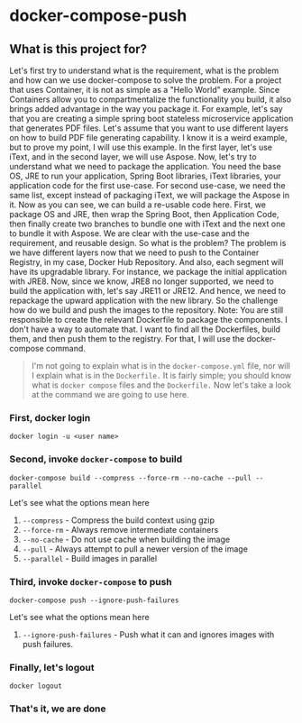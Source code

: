 # docker-compose-push

## What is this project for?
Let's first try to understand what is the requirement, what is the problem and how can we use docker-compose to solve the problem. For a project that uses Container, it is not as simple as a "Hello World" example. Since Containers allow you to compartmentalize the functionality you build, it also brings added advantage in the way you package it. For example, let's say that you are creating a simple spring boot stateless microservice application that generates PDF files. Let's assume that you want to use different layers on how to build PDF file generating capability. I know it is a weird example, but to prove my point, I will use this example. In the first layer, let's use iText, and in the second layer, we will use Aspose. Now, let's try to understand what we need to package the application. You need the base OS, JRE to run your application, Spring Boot libraries, iText libraries, your application code for the first use-case. For second use-case, we need the same list, except instead of packaging iText, we will package the Aspose in it. Now as you can see, we can build a re-usable code here.
First, we package OS and JRE, then wrap the Spring Boot, then Application Code, then finally create two branches to bundle one with iText and the next one to bundle it with Aspose. We are clear with the use-case and the requirement, and reusable design. So what is the problem? The problem is we have different layers now that we need to push to the Container Registry, in my case, Docker Hub Repository. And also, each segment will have its upgradable library. For instance, we package the initial application with JRE8. Now, since we know, JRE8 no longer supported, we need to build the application with, let's say JRE11 or JRE12. And hence, we need to repackage the upward application with the new library. So the challenge how do we build and push the images to the repository. Note: You are still responsible to create the relevant Dockerfile to package the components. I don't have a way to automate that. I want to find all the Dockerfiles, build them, and then push them to the registry. For that, I will use the docker-compose command.

> I'm not going to explain what is in the `docker-compose.yml` file, nor will I explain what is in the `Dockerfile.` It is fairly simple; you should know what is `docker compose` files and the `Dockerfile.` Now let's take a look at the command we are going to use here.

### First, docker login
```
docker login -u <user name>
```

### Second, invoke `docker-compose` to build
```
docker-compose build --compress --force-rm --no-cache --pull --parallel
```
Let's see what the options mean here

1. `--compress` - Compress the build context using gzip
2. `--force-rm` - Always remove intermediate containers
3. `--no-cache` - Do not use cache when building the image
4. `--pull` - Always attempt to pull a newer version of the image
5. `--parallel` - Build images in parallel

### Third, invoke `docker-compose` to push
```
docker-compose push --ignore-push-failures
```
Let's see what the options mean here
1. `--ignore-push-failures` - Push what it can and ignores images with push failures.

### Finally, let's logout
```
docker logout
```

### That's it, we are done
